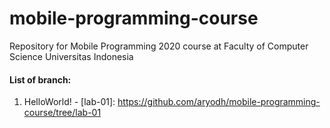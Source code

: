 # mobile-programming-course
Repository for Mobile Programming 2020 course at Faculty of Computer Science Universitas Indonesia

#### List of branch:
1. HelloWorld! - [lab-01]: https://github.com/aryodh/mobile-programming-course/tree/lab-01

